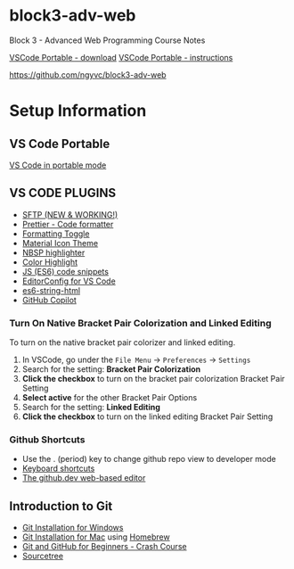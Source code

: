 # block3-adv-web
Block 3 - Advanced Web Programming Course Notes

[VSCode Portable - download](https://code.visualstudio.com/#alt-downloads)
[VSCode Portable - instructions](https://code.visualstudio.com/docs/editor/portable)

https://github.com/ngyvc/block3-adv-web

# Setup Information

## VS Code Portable

[VS Code in portable mode](https://code.visualstudio.com/docs/editor/portable)

## VS CODE PLUGINS

- [SFTP (NEW & WORKING!)](https://marketplace.visualstudio.com/items?itemName=Natizyskunk.sftp)
- [Prettier - Code formatter](https://marketplace.visualstudio.com/items?itemName=esbenp.prettier-vscode)
- [Formatting Toggle](https://marketplace.visualstudio.com/items?itemName=tombonnike.vscode-status-bar-format-toggle)
- [Material Icon Theme](https://marketplace.visualstudio.com/items?itemName=PKief.material-icon-theme)
- [NBSP highlighter](https://marketplace.visualstudio.com/items?itemName=viktorzetterstrom.non-breaking-space-highlighter)
- [Color Highlight](https://marketplace.visualstudio.com/items?itemName=naumovs.color-highlight)
- [JS (ES6) code snippets](https://marketplace.visualstudio.com/items?itemName=xabikos.JavaScriptSnippets)
- [EditorConfig for VS Code](https://marketplace.visualstudio.com/items?itemName=EditorConfig.EditorConfig)
- [es6-string-html](https://marketplace.visualstudio.com/items?itemName=Tobermory.es6-string-html)
- [GitHub Copilot](https://marketplace.visualstudio.com/items?itemName=GitHub.copilot)

### Turn On Native Bracket Pair Colorization and Linked Editing

To turn on the native bracket pair colorizer and linked editing.

1. In VSCode, go under the `File Menu` -> `Preferences` -> `Settings`
2. Search for the setting: **Bracket Pair Colorization**
3. **Click the checkbox** to turn on the bracket pair colorization Bracket Pair Setting
4. **Select active** for the other Bracket Pair Options
5. Search for the setting: **Linked Editing**
6. **Click the checkbox** to turn on the linked editing Bracket Pair Setting

### Github Shortcuts

- Use the . (period) key to change github repo view to developer mode
- [Keyboard shortcuts](https://docs.github.com/en/get-started/using-github/keyboard-shortcuts)
- [The github.dev web-based editor](https://docs.github.com/en/codespaces/the-githubdev-web-based-editor)

## Introduction to Git

- [Git Installation for Windows](https://git-scm.com/)
- [Git Installation for Mac](https://formulae.brew.sh/formula/git) using [Homebrew](https://brew.sh/)
- [Git and GitHub for Beginners - Crash Course](https://www.youtube.com/watch?v=RGOj5yH7evk)
- [Sourcetree](https://www.sourcetreeapp.com/)
